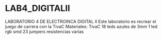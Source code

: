 # LAB4_DIGITALII
LABORATORIO 4 DE ELECTROINCA DIGITAL II
Este laboratorio es recrear el juego de carrera con la TivaC
Materiales:
TivaC
18 leds azules de 3mm
1 led rgb smd
23 jumpers
resistencias varias
